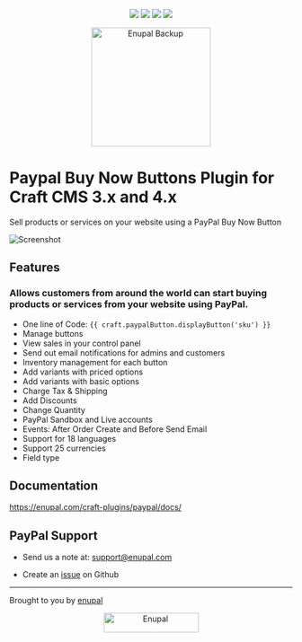 <p align="center">
<img src="https://scrutinizer-ci.com/g/enupal/paypal/badges/quality-score.png?b=master"> <img src="https://scrutinizer-ci.com/g/enupal/paypal/badges/coverage.png?b=master"> <img src="https://scrutinizer-ci.com/g/enupal/paypal/badges/build.png?b=master"> <img src="https://scrutinizer-ci.com/g/enupal/paypal/badges/code-intelligence.svg?b=master">
</p>
<p align="center">
	<a href="https://enupal.com/craft-plugins/paypal" target="_blank">
	<img width="212" height="212" src="https://enupal.com/assets/docs/paypal-icon.svg" alt="Enupal Backup"></a>
</p>

# Paypal Buy Now Buttons Plugin for Craft CMS 3.x and 4.x

Sell products or services on your website using a PayPal Buy Now Button

![Screenshot](https://enupal.com/assets/docs/5-paypal.png)

## Features

### Allows customers from around the world can start buying products or services from your website using PayPal.

 * One line of Code: `{{ craft.paypalButton.displayButton('sku') }} `
 * Manage buttons
 * View sales in your control panel
 * Send out email notifications for admins and customers
 * Inventory management for each button
 * Add variants with priced options
 * Add variants with basic options
 * Charge Tax & Shipping 
 * Add Discounts 
 * Change Quantity 
 * PayPal Sandbox and Live accounts
 * Events: After Order Create and Before Send Email
 * Support for 18 languages
 * Support 25 currencies 
 * Field type

## Documentation

https://enupal.com/craft-plugins/paypal/docs/

## PayPal Support

* Send us a note at: support@enupal.com

* Create an [issue](https://github.com/enupal/paypal/issues) on Github

------------------------------------------------------------

Brought to you by [enupal](https://enupal.com)

<p align="center">
  <a href="https://enupal.com" target="_blank">
  <img width="169" height="35" src="https://enupal.com/assets/docs/enupal-logo.png" alt="Enupal"></a>
</p>




